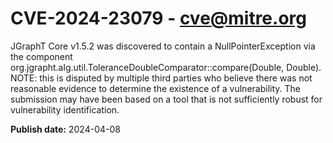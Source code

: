 # CVE-2024-23079 - cve@mitre.org

JGraphT Core v1.5.2 was discovered to contain a NullPointerException via the component org.jgrapht.alg.util.ToleranceDoubleComparator::compare(Double, Double). NOTE: this is disputed by multiple third parties who believe there was not reasonable evidence to determine the existence of a vulnerability. The submission may have been based on a tool that is not sufficiently robust for vulnerability identification.

**Publish date:** 2024-04-08

